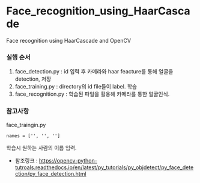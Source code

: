 # Face_recognition_using_HaarCascade
Face recognition using HaarCascade and OpenCV


### 실행 순서
1. face_detection.py : id 입력 후 카메라와 haar feacture를 통해 얼굴을 detection, 저장  
2. face_training.py : directory의 id file들이 label. 학습  
3. face_recognition.py : 학습된 파일을 활용해 카메라를 통한 얼굴인식.  


### 참고사항  
face_traingin.py  
~~~   
names = ['', '', '']   
~~~
학습시 원하는 사람의 이름 입력.      


* 참조링크 : <https://opencv-python-tutroals.readthedocs.io/en/latest/py_tutorials/py_objdetect/py_face_detection/py_face_detection.html>
